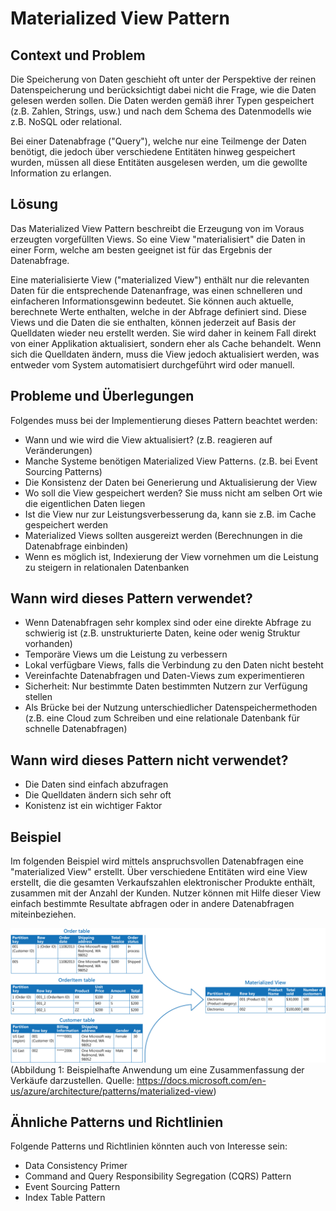 # Materialized View Pattern

## Context und Problem

Die Speicherung von Daten geschieht oft unter der Perspektive der reinen Datenspeicherung und berücksichtigt dabei nicht die Frage, wie die Daten gelesen werden sollen. Die Daten werden gemäß ihrer Typen gespeichert (z.B. Zahlen, Strings, usw.) und nach dem Schema des Datenmodells wie z.B. NoSQL oder relational.

Bei einer Datenabfrage ("Query"), welche nur eine Teilmenge der Daten benötigt, die jedoch über verschiedene Entitäten hinweg gespeichert wurden, müssen all diese Entitäten ausgelesen werden, um die gewollte Information zu erlangen.

## Lösung

Das Materialized View Pattern beschreibt die Erzeugung von im Voraus erzeugten vorgefüllten Views. So eine View "materialisiert" die Daten in einer Form, welche am besten geeignet ist für das Ergebnis der Datenabfrage.

Eine materialisierte View ("materialized View") enthält nur die relevanten Daten für die entsprechende Datenanfrage, was einen schnelleren und einfacheren Informationsgewinn bedeutet. Sie können auch aktuelle, berechnete Werte enthalten, welche in der Abfrage definiert sind. Diese Views und die Daten die sie enthalten, können jederzeit auf Basis der Quelldaten wieder neu erstellt werden. Sie wird daher in keinem Fall direkt von einer Applikation aktualisiert, sondern eher als Cache behandelt. Wenn sich die Quelldaten ändern, muss die View jedoch aktualisiert werden, was entweder vom System automatisiert durchgeführt wird oder manuell.

## Probleme und Überlegungen

Folgendes muss bei der Implementierung dieses Pattern beachtet werden:

* Wann und wie wird die View aktualisiert? (z.B. reagieren auf Veränderungen)
* Manche Systeme benötigen Materialized View Patterns. (z.B. bei Event Sourcing Patterns)
* Die Konsistenz der Daten bei Generierung und Aktualisierung der View
* Wo soll die View gespeichert werden? Sie muss nicht am selben Ort wie die eigentlichen Daten liegen
* Ist die View nur zur Leistungsverbesserung da, kann sie z.B. im Cache gespeichert werden
* Materialized Views sollten ausgereizt werden (Berechnungen in die Datenabfrage einbinden)
* Wenn es möglich ist, Indexierung der View vornehmen um die Leistung zu steigern in relationalen Datenbanken

## Wann wird dieses Pattern verwendet?

* Wenn Datenabfragen sehr komplex sind oder eine direkte Abfrage zu schwierig ist (z.B. unstrukturierte Daten, keine oder wenig Struktur vorhanden)
* Temporäre Views um die Leistung zu verbessern
* Lokal verfügbare Views, falls die Verbindung zu den Daten nicht besteht
* Vereinfachte Datenabfragen und Daten-Views zum experimentieren
* Sicherheit: Nur bestimmte Daten bestimmten Nutzern zur Verfügung stellen
* Als Brücke bei der Nutzung unterschiedlicher Datenspeichermethoden (z.B. eine Cloud zum Schreiben und eine relationale Datenbank für schnelle Datenabfragen)

## Wann wird dieses Pattern nicht verwendet?

* Die Daten sind einfach abzufragen
* Die Quelldaten ändern sich sehr oft
* Konistenz ist ein wichtiger Faktor

## Beispiel

Im folgenden Beispiel wird mittels anspruchsvollen Datenabfragen eine "materialized View" erstellt. Über verschiedene Entitäten wird eine View erstellt, die die gesamten Verkaufszahlen elektronischer Produkte enthält, zusammen mit der Anzahl der Kunden. Nutzer können mit Hilfe dieser View einfach bestimmte Resultate abfragen oder in andere Datenabfragen miteinbeziehen.

![](/assets/materialized-view-summary-diagram.png)\(Abbildung 1: Beispielhafte Anwendung um eine Zusammenfassung der Verkäufe darzustellen. Quelle: https://docs.microsoft.com/en-us/azure/architecture/patterns/materialized-view)

## Ähnliche Patterns und Richtlinien

Folgende Patterns und Richtlinien könnten auch von Interesse sein:

* Data Consistency Primer
* Command and Query Responsibility Segregation (CQRS) Pattern
* Event Sourcing Pattern
* Index Table Pattern
